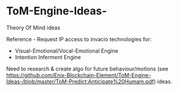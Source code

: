 # ToM-Engine-Ideas-
Theory Of Mind ideas 

Reference - Request IP access to invacio technologies for: 

- Visual-Emotional/Vocal-Emotional Engine
- Intention Inferment Engine

Need to research & create algo for future behaviour/motions (see https://github.com/Enix-Blockchain-Element/ToM-Engine-Ideas-/blob/master/ToM-Predict:Anticipate%20Humam.pdf) ideas.

